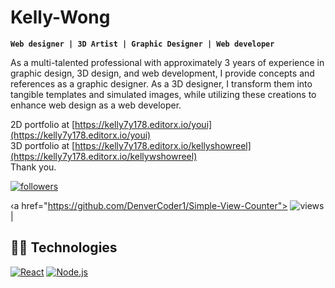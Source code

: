 # Kelly-Wong
**`Web designer | 3D Artist | Graphic Designer | Web developer`**

As a multi-talented professional with approximately 3 years of experience in graphic design, 3D design, and web development, I provide concepts and references as a graphic designer. As a 3D designer, I transform them into tangible templates and simulated images, while utilizing these creations to enhance web design as a web developer.

2D portfolio at [https://kelly7y178.editorx.io/youi](https://kelly7y178.editorx.io/youi)   
3D portfolio at [https://kelly7y178.editorx.io/kellyshowreel](https://kelly7y178.editorx.io/kellywshowreel)  
Thank you. 




<!-- Social badges section Badges with custom icons - https://github.com/DenverCoder1/custom-icon-badges -->
<!--  View counter - https://github.com/DenverCoder1/Simple-View-Counter -->
<HeartFillIcon size={16} />

<a href="https://github.com/DenverCoder1?tab=followers">
<img alt="followers" title="Follow me on Github" src="https://custom-icon-badges.demolab.com/github/followers/DenverCoder1?color=236ad3&labelColor=1155ba&style=for-the-badge&logo=person-
add&label=Follow&logoColor=white" />
</a>

‹a href="https://github.com/DenverCoder1/Simple-View-Counter">
<img alt="views" title="GitHub profile views" src="https://freshidea.com/jonah/app/DenverCoder1-profile-views"/></a>|

## 👨‍💻 Technologies

[![React](https://custom-icon-badges.demolab.com/badge/-React-218AAB?style=for-the-badge&logo=react&logoColor=white)](https://reactjs.org/)
[![Node.js](https://custom-icon-badges.demolab.com/badge/-Node.js-339933?style=for-the-badge&logo=node.js&logoColor=white)](https://nodejs.org/)

